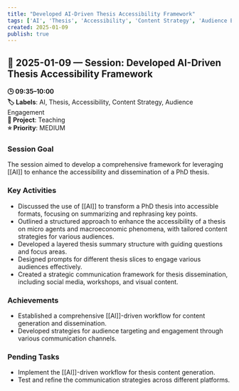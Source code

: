 ```yaml
---
title: "Developed AI-Driven Thesis Accessibility Framework"
tags: ['AI', 'Thesis', 'Accessibility', 'Content Strategy', 'Audience Engagement']
created: 2025-01-09
publish: true
---
```


## 📅 2025-01-09 — Session: Developed AI-Driven Thesis Accessibility Framework

**🕒 09:35–10:00**  
**🏷️ Labels**: AI, Thesis, Accessibility, Content Strategy, Audience Engagement  
**📂 Project**: Teaching  
**⭐ Priority**: MEDIUM  


### Session Goal
The session aimed to develop a comprehensive framework for leveraging [[AI]] to enhance the accessibility and dissemination of a PhD thesis.

### Key Activities
- Discussed the use of [[AI]] to transform a PhD thesis into accessible formats, focusing on summarizing and rephrasing key points.
- Outlined a structured approach to enhance the accessibility of a thesis on micro agents and macroeconomic phenomena, with tailored content strategies for various audiences.
- Developed a layered thesis summary structure with guiding questions and focus areas.
- Designed prompts for different thesis slices to engage various audiences effectively.
- Created a strategic communication framework for thesis dissemination, including social media, workshops, and visual content.

### Achievements
- Established a comprehensive [[AI]]-driven workflow for content generation and dissemination.
- Developed strategies for audience targeting and engagement through various communication channels.

### Pending Tasks
- Implement the [[AI]]-driven workflow for thesis content generation.
- Test and refine the communication strategies across different platforms.
